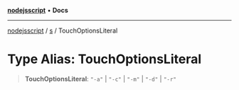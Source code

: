 [**nodejsscript**](../../../README.md) • **Docs**

***

[nodejsscript](../../../README.md) / [s](../README.md) / TouchOptionsLiteral

# Type Alias: TouchOptionsLiteral

> **TouchOptionsLiteral**: `"-a"` \| `"-c"` \| `"-m"` \| `"-d"` \| `"-r"`
